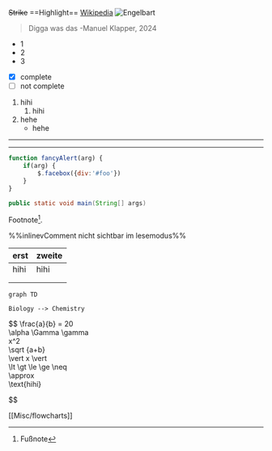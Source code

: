 ~~Strike~~
==Highlight==
[Wikipedia](https://wikipedia.com)
![Engelbart](https://history-computer.com/ModernComputer/Basis/images/Engelbart.jpg)

>Digga was das
> \-Manuel Klapper, 2024

- 1
- 2
- 3

- [x] complete
- [ ] not complete

1. hihi
	1. hihi
2. hehe
	- hehe
***
___
```js
function fancyAlert(arg) {
	if(arg) { 
		$.facebox({div:'#foo'})
	}
}
```
````java
public static void main(String[] args)
````
Footnote[^1].
[^1]: Fußnote


%%inlinevComment nicht sichtbar im lesemodus%%




| erst | zweite |
| ---- | ---- |
| hihi | hihi |
|  |  |
|  |  |


```mermaid
graph TD

Biology --> Chemistry
```

$$
\frac{a}{b} = 20 \
\alpha \Gamma \gamma \
x^2 \
\sqrt {a+b} \
\vert x \vert \
\lt \gt \le \ge \neq \
\approx \
\text{hihi}

$$

[[Misc/flowcharts]]
